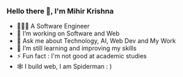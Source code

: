 ### Hello there 👋, I'm Mihir Krishna




- 🧑🏻‍💼 A Software Engineer
- 🔭 I’m working on Software and Web
- 💬 Ask me about Technology, AI, Web Dev and My Work
- 🌱 I’m still learning and improving my skills 
- ⚡ Fun fact : I'm not good at academic studies
- 🕸️ I build web, I am Spiderman : )
